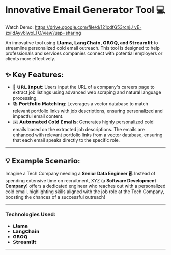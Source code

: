 # Innovative 𝗘𝗺𝗮𝗶𝗹 𝗚𝗲𝗻𝗲𝗿𝗮𝘁𝗼𝗿 Tool 💻

Watch Demo: https://drive.google.com/file/d/121cdfG53rcnjJ_vE-zxiIdAyv6lwoLTO/view?usp=sharing

An innovative tool using **𝗟𝗹𝗮𝗺𝗮, 𝗟𝗮𝗻𝗴𝗖𝗵𝗮𝗶𝗻, 𝗚𝗥𝗢𝗤, and 𝗦𝘁𝗿𝗲𝗮𝗺𝗹𝗶𝘁** to streamline personalized cold email outreach. This tool is designed to help professionals and services companies connect with potential employers or clients more effectively.

## ✨ 𝗞𝗲𝘆 𝗙𝗲𝗮𝘁𝘂𝗿𝗲𝘀:

- 🔗 **𝗨𝗥𝗟 𝗜𝗻𝗽𝘂𝘁**: Users input the URL of a company's careers page to extract job listings using advanced web scraping and natural language processing.  
- 📚 **𝗣𝗼𝗿𝘁𝗳𝗼𝗹𝗶𝗼 𝗠𝗮𝘁𝗰𝗵𝗶𝗻𝗴**: Leverages a vector database to match relevant portfolio links with job descriptions, ensuring personalized and impactful email content.  
- ✉️ **𝗔𝘂𝘁𝗼𝗺𝗮𝘁𝗲𝗱 𝗖𝗼𝗹𝗱 𝗘𝗺𝗮𝗶𝗹𝘀**: Generates highly personalized cold emails based on the extracted job descriptions. The emails are enhanced with relevant portfolio links from a vector database, ensuring that each email speaks directly to the specific role.

---

## 💡 𝗘𝘅𝗮𝗺𝗽𝗹𝗲 𝗦𝗰𝗲𝗻𝗮𝗿𝗶𝗼: 
Imagine a Tech Company needing a **Senior Data Engineer** 🖥️. Instead of spending extensive time on recruitment, XYZ (a **Software Development Company**) offers a dedicated engineer who reaches out with a personalized cold email, highlighting skills aligned with the job role at the Tech Company, boosting the chances of a successful outreach!

---

### Technologies Used:
- **𝗟𝗹𝗮𝗺𝗮**
- **𝗟𝗮𝗻𝗴𝗖𝗵𝗮𝗶𝗻**
- **𝗚𝗥𝗢𝗤**
- **𝗦𝘁𝗿𝗲𝗮𝗺𝗹𝗶𝘁**

---
